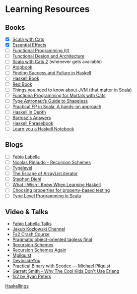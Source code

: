 # Learning Resources

## Books
- [x] [Scala with Cats](https://underscore.io/books/scala-with-cats/)
- [x] [Essential Effects](https://essentialeffects.dev/)
- [ ] [Functional Programming (it)](https://github.com/gcanti/functional-programming)
- [ ] [Functional Design and Architecture](https://leanpub.com/functional-design-and-architecture)
- [ ] [Scala with Cats 2](https://www.scalawithcats.com/) (whenever gets available)
- [ ] [Atopbook](https://atypeofprogramming.com/)
- [ ] [Finding Success and Failure in Haskell](https://leanpub.com/finding-success-in-haskell)
- [ ] [Haskell Book](https://lorepub.com/product/haskellbook)
- [ ] [Red Book](https://www.manning.com/books/functional-programming-in-scala)
- [ ] [Things you need to know about JVM (that matter in Scala)](https://leanpub.com/jvm-scala-book)
- [ ] [Functiona Programming for Mortals with Cats](https://leanpub.com/fpmortals-cats)
- [ ] [Type Astronaut’s Guide to Shapeless](https://underscore.io/books/shapeless-guide/)
- [ ] [Practical FP in Scala: A hands-on approach](https://leanpub.com/pfp-scala)
- [ ] [Haskell in Depth](https://www.manning.com/books/haskell-in-depth?a_aid=bravit&a_bid=3f69e5d2)
- [ ] [Bartosz's Answers](http://danshiebler.com/2018-11-10-category-solutions/)
- [ ] [Haskell Phrasebook](https://typeclasses.com/phrasebook)
- [ ] [Learn you a Haskell Notebook](https://github.com/jamesdbrock/learn-you-a-haskell-notebook)

## Blogs
- [ ] [Fabio Labella](https://systemfw.org/)
- [ ] [Nicolas Rinaudo - Recursion Schemes](https://nrinaudo.github.io/recschemes/)
- [ ] [Typelevel](https://typelevel.org/blog/)
- [ ] [The Escape of ArrayList.iterator](https://psy-lob-saw.blogspot.com/2014/12/the-escape-of-arraylistiterator.html?m=1)
- [ ] [Stephen Diehl](https://www.stephendiehl.com/pages/writings.html)
- [ ] [What I Wish I Knew When Learning Haskell](http://dev.stephendiehl.com/hask/)
- [ ] [Choosing properties for property-based testing](https://fsharpforfunandprofit.com/posts/property-based-testing-2/)
- [ ] [Type Level Programming in Scala](https://apocalisp.wordpress.com/2010/06/08/type-level-programming-in-scala/)

## Video & Talks
- [Fabio Labella Talks](https://systemfw.org/talks.html)
- [Jakub Kozłowski Channel](https://www.youtube.com/channel/UCBSRCuGz9laxVv0rAnn2O9Q)
- [Fs2 Crash Course](https://www.youtube.com/watch?v=YWhrrfP3718)
- [Pragmatic object-oriented tagless final](https://vimeo.com/363249962)
- [Recursion Schemes](https://youtu.be/tP77Ryy9Qxs)
- [Recursion Schemes Again](https://youtu.be/hh9SYl-IfIc)
- [Mpilquist](https://www.youtube.com/channel/UC61cqIh_Yt2LT_fhQ5j4uoQ)
- [DevInsideYou](https://www.youtube.com/c/DevInsideYou)
- [Practical Binary with Scodec — Michael Pilquist](https://youtu.be/jM21a-t4JnQ)
- [Garrett Smith - Why The Cool Kids Don't Use Erlang](https://www.youtube.com/watch?v=3MvKLOecT1I)
- [fs2 by Ryan Peters](https://youtu.be/BZ8O6T7Y1UE)


[Haskellings](https://github.com/MondayMorningHaskell/haskellings)